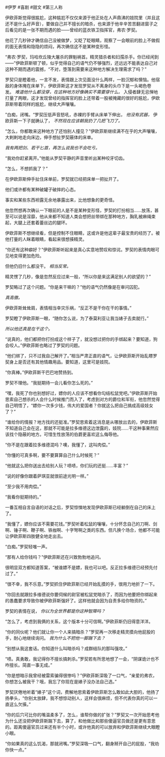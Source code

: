 #伊罗 #喜剧 #甜文 #第三人称 


伊欧菲斯觉得很尴尬，这种尴尬不仅仅来源于他正处在人声鼎沸的妓院里（并且这还不是什么好声音），要做自己并不擅长的暗杀，也来源于他辛辛苦苦翻进窗子之后看见的是一张不期而遇的脸——曾经的蓝衣铁卫指挥官，弗农·罗契。

他花了几秒钟才确信自己没被做梦，又眨了眨眼睛，观察了一会眼前的脸上不做假的面无表情和隐隐的烦闷，再次确信这不是某种变形怪。

“弗农·罗契，玛哈坎丘陵大屠杀的罪魁祸首。精灵猎杀者和妇孺杀手。你已经闲到——”伊欧菲斯顿了顿，似乎觉得自己的语气仍不够强烈，还远远不能表达自己对这种不期而遇的震撼，“不对，堕落到需要来这种地方解决生理需求了吗？”

罗契只是瞪着他，一言不发，表情跟上次见面没什么两样，一脸沉郁和懊恼。他宿敌的身体掩在床单下，伊欧菲斯这才发现罗契从不离身的头巾下是一头褐色卷发。 _难道他什么都没穿，在这种地方好像确实不需要穿什么。_ 入侵者肆无忌惮地打量了两眼，这才发现曾经的指挥官的脸上还带着一股被掩藏的很好的尴尬，伊欧菲斯带着同样的尴尬，继续大声嚷嚷。

”白痴，闭嘴。“罗契压低声音怒吼，赤裸的手臂从床单下伸出， _他没有武器，_ 伊欧菲斯一下子就确认了， _不然现在应该朝我扔了几把飞刀了。_

“怎么，你都敢来这种地方了还怕别人撞见？”伊欧菲斯继续满不在乎的大声嚷嚷，大剌剌地走向床边，伸手想扯罗契蔽体的床单。

_我有两把剑、若干匕首，再怎么说我也不会吃亏。_

“我劝你赶紧离开。”他能从罗契平静的声音里听出某种咬牙切齿。

“怎么，不想抓我了？”

在伊欧菲斯伸手扯住床单前，罗契就已经把床单一把扯开了。

他们或许都有某种破罐子破摔的心态。

事实和某些东西袒露无余地暴露出来，比他想象的更奇怪。

他忽然想再次确认一下眼前的人是不是某种变形怪，罗契的打扮相当……放荡，甚至可以说是淫靡，他从来都不知道人类会想把丝带绑在那种地方，胸乳被麻绳束起，大腿上还套着蕾丝边的腿环。

伊欧菲斯不想继续看，但是控制不住眼睛，这或许是他这辈子最宝贵的经历了。被他打量的人眯着眼睛，看起来很想揍精灵。

“你还有这种癖好？”伊欧菲斯听起来是真心实意地赞叹和惊诧。罗契的表情肉眼可见地变得更加危险。

但他仍旧什么都没干。 _相当反常。_

精灵愣了几秒，像是忽然反应过来一般，“所以你是来这满足别人的欲望的？”

罗契略过了这个问题。“你是来干嘛的？”他的语气仍然像是在审问囚犯。

_真高傲。_

伊欧菲斯耸耸肩，表情相当幸灾乐祸，“反正不是干你在干的事情。”

罗契瞪了伊欧菲斯一眼，“随你怎么说，为了泰莫利亚让我当婊子去卖就行。”

_所以他还真是在干这个。_

“说真的，他们都把你打扮成这个样子了，就没想过把你的手绑起来？要知道，狗会咬人。”伊欧菲斯也略过了罗契的问题。

“他们绑了，只不过我自己解开了。”相当严肃正直的语气，让伊欧菲斯开始乱瞟罗契身上是否还有其他情趣用品。要知道，这里可是妓院。

“你真棒。”伊欧菲斯干巴巴地赞扬到。

罗契不理他。“我挺期待一会儿看你怎么死的。”

“嘿，我死了你也别想好过，嫖你的人应该不想看你勾结松鼠党吧。”伊欧菲斯开始思索自己想杀的人会什么时候推门而入了，考虑到对方的爵位和军衔，他忽然觉得自己明悟了，“嫖你一次多少钱，伟大的爱国者？你就这么把自己搞成高级妓女了？”

“谁给你的情报？地方找的还挺准。”罗契思索着这消息是从哪放出去的，伊欧菲斯不知道自己会在这，那就不可能是拉多维德这边泄露的，妓院……干这种事果然应该找个隐蔽的地方。可惜生性放荡的伯爵更喜欢这么侮辱他。

“你不是在跟着拉多维德混吗？噢，我懂了，这叫肉偿。”

“你懂的可真多啊，要不要算算自己什么时候死？”

“他就这么把你送出去给别人玩？啧啧，你们玩的还挺……丰富？”

“说的好像你跟着萨琪亚就很前途光明一样。”

“至少我不用肉偿。”

“我看你挺期待的。”

一番互相自言自语的对话之后，罗契惊悚地发现伊欧菲斯已经躺倒在自己的床上了。

“我懂了，嫖你应该不需要花钱。”罗契听着松鼠的嚷嚷，十分怀念自己的刀啊、剑啊、锤子啊、鞭子啊、铁枷啊、十字弩啊之类的东西。但凡换个场合，他都不可能让伊欧菲斯四肢健全地走出去。

“白痴。”罗契轻嗤一声。

“那有人给你钱吗？”伊欧菲斯还在兴致勃勃地追问。

很明显双方都知道答案，“被谁嫖不是嫖，我也可以吧。反正拉多维德已经预先付过了。”

“很不幸，我不乐意。”罗契抓住伊欧菲斯已经开始乱摸的手，很用力地折了一下。

“你回去就跟拉多维德说你要伺候的尉官被松鼠党暗杀了，而因为他要把你绑起来的愚蠢要求导致你被伊欧菲斯强奸了。这样他就会因为自责多给你物资的。”

罗契的表情在说， _你以为全世界都是你这种智障吗？_

“怎么了，考虑到我俩的关系，这个版本十分可信啊。”伊欧菲斯仍旧得意洋洋。

“你的同伙呢？他们就让你一个人来搞暗杀？”罗契再一次移走精灵摸向他屁股的手，耐心地继续询问。 _我为什么不把他一脚踹下去？_

“别想从我这套话。你知道什么叫暗杀吗？成群结队的那叫强攻。”

“啧。真勇敢，我记得你不擅长搞刺杀。”罗契若有所思地想了一会，“阴谋诡计也不咋擅长。简直一事无成。”

“你是想暗示我曾经被雷索骗得很惨吗？”伊欧菲斯深吸了一口气，“亲爱的弗农，你想怎么被我干？哦，我忘了你现在是婊子没办法自己选。”

罗契厌倦地听着“婊子”这个词，费解地思索着伊欧菲斯怎么敢如此大胆的，他扬了扬拳头，“你别太放肆，我不想惊动别人，这样会很麻烦，但不代表你真的可以一直这么欠揍。”

“你的后穴可比你的嘴温柔多了，怎么，谁帮你做的扩张？”罗契又一次开始思考他为什么还没把伊欧菲斯踹下去，算了，和他做比和那些傻逼官员做还是更有意思的。距离傻逼官员过来还有半个小时，或许他真的可以放弃和伊欧菲斯继续大眼瞪小眼。

“你如果真的这么饥渴，那就闭嘴。”罗契深吸一口气，翻身掰开自己的屁股，“我劝你快一点。”